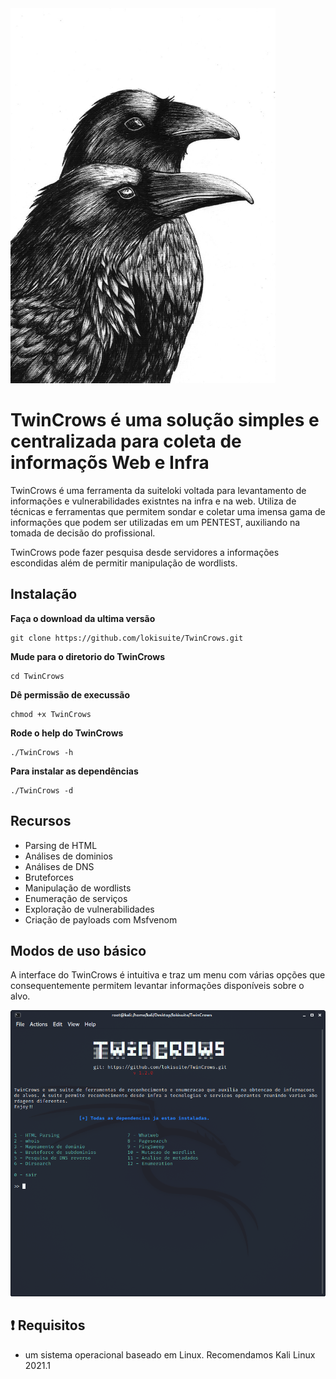 <img src="https://raw.githubusercontent.com/lokisuite/images/main/tc/tc-logo.jpg"  height="600" />

# TwinCrows é uma solução simples e centralizada para coleta de informaçõs Web e Infra

TwinCrows é uma ferramenta da suiteloki voltada para levantamento de informações e vulnerabilidades existntes na infra e na web. Utiliza de técnicas e ferramentas que permitem sondar e coletar uma imensa gama de informações que podem ser utilizadas em um PENTEST, auxiliando na tomada de decisão do profissional.

TwinCrows pode fazer pesquisa desde servidores a informações escondidas além de permitir manipulação de wordlists.

## Instalação

**Faça o download da ultima versão**
```
git clone https://github.com/lokisuite/TwinCrows.git
```
**Mude para o diretorio do TwinCrows**
```
cd TwinCrows
```
**Dê permissão de execussão**
```
chmod +x TwinCrows
```
**Rode o help do TwinCrows**
```
./TwinCrows -h
```
**Para instalar as dependências**
```
./TwinCrows -d
```
## Recursos

- Parsing de HTML
- Análises de dominios
- Análises de DNS
- Bruteforces
- Manipulação de wordlists
- Enumeração de serviços
- Exploração de vulnerabilidades
- Criação de payloads com Msfvenom


## Modos de uso básico

A interface do TwinCrows é intuitiva e traz um menu com várias opções que consequentemente permitem levantar informações disponíveis sobre o alvo.

![TC](https://raw.githubusercontent.com/lokisuite/images/main/tc/tc_print.png)

## :heavy_exclamation_mark: Requisitos

- um sistema operacional baseado em Linux. Recomendamos Kali Linux 2021.1
